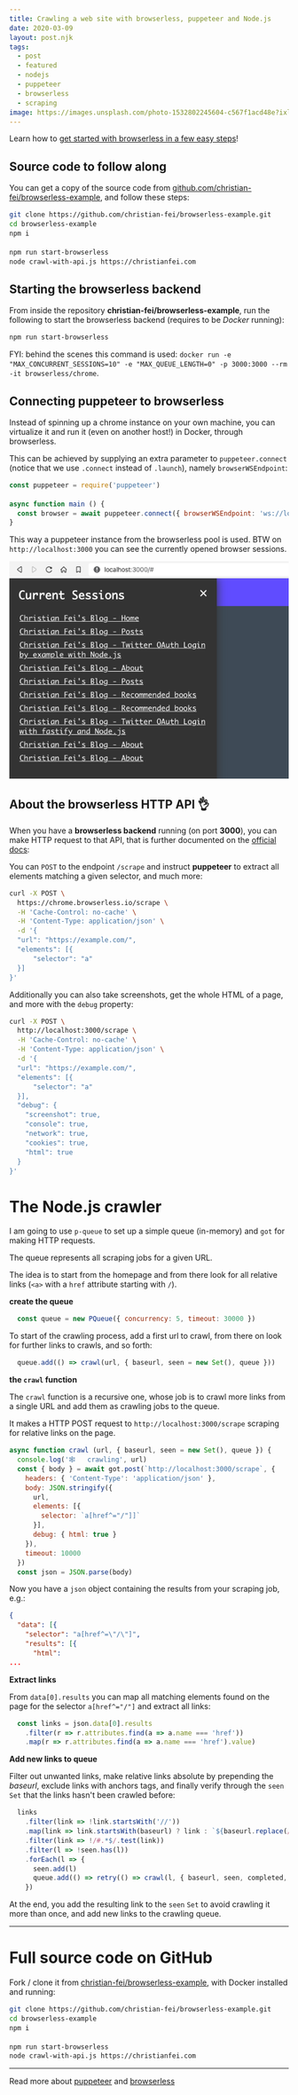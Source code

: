 ```yaml
---
title: Crawling a web site with browserless, puppeteer and Node.js
date: 2020-03-09
layout: post.njk
tags:
  - post
  - featured
  - nodejs
  - puppeteer
  - browserless
  - scraping
image: https://images.unsplash.com/photo-1532802245604-c567f1acd48e?ixlib=rb-1.2.1&ixid=eyJhcHBfaWQiOjEyMDd9&auto=format&fit=crop&w=250&q=40
---
```



<div class="alert">
Learn how to <a href="/posts/2020-03-08-Ultimate-web-scraping-with-browserless,-puppeteer-and-Node.js/">get started with browserless in a few easy steps</a>!
</div>


## Source code to follow along

You can get a copy of the source code from [github.com/christian-fei/browserless-example](https://github.com/christian-fei/browserless-example), and follow these steps:

```bash
git clone https://github.com/christian-fei/browserless-example.git
cd browserless-example
npm i

npm run start-browserless
node crawl-with-api.js https://christianfei.com
```

## Starting the browserless backend

From inside the repository **christian-fei/browserless-example**, run the following to start the browserless backend (requires to be *Docker* running):

```bash
npm run start-browserless
```

FYI: behind the scenes this command is used: `docker run -e "MAX_CONCURRENT_SESSIONS=10" -e "MAX_QUEUE_LENGTH=0" -p 3000:3000 --rm -it browserless/chrome`.

## Connecting puppeteer to browserless

Instead of spinning up a chrome instance on your own machine, you can virtualize it and run it (even on another host!) in Docker, through browserless.

This can be achieved by supplying an extra parameter to `puppeteer.connect` (notice that we use `.connect` instead of `.launch`), namely `browserWSEndpoint`:

```javascript
const puppeteer = require('puppeteer')

async function main () {
  const browser = await puppeteer.connect({ browserWSEndpoint: 'ws://localhost:3000' })
}
```

This way a puppeteer instance from the browserless pool is used. BTW on `http://localhost:3000` you can see the currently opened browser sessions.

![browserless sessions](/assets/images/posts/browserless/browserless-sessions.png)

## About the browserless HTTP API 👌

When you have a **browserless backend** running (on port **3000**), you can make HTTP request to that API, that is further documented on the [official docs](https://docs.browserless.io/docs/scrape.html):

You can `POST` to the endpoint `/scrape` and instruct **puppeteer** to extract all elements matching a given selector, and much more:

```bash
curl -X POST \
  https://chrome.browserless.io/scrape \
  -H 'Cache-Control: no-cache' \
  -H 'Content-Type: application/json' \
  -d '{
  "url": "https://example.com/",
  "elements": [{
      "selector": "a"
  }]
}'
```

Additionally you can also take screenshots, get the whole HTML of a page, and more with the `debug` property:

```bash
curl -X POST \
  http://localhost:3000/scrape \
  -H 'Cache-Control: no-cache' \
  -H 'Content-Type: application/json' \
  -d '{
  "url": "https://example.com/",
  "elements": [{
      "selector": "a"
  }],
  "debug": {
    "screenshot": true,
    "console": true,
    "network": true,
    "cookies": true,
    "html": true
  }
}'
```

# The Node.js crawler

I am going to use `p-queue` to set up a simple queue (in-memory) and `got` for making HTTP requests.

The queue represents all scraping jobs for a given URL.

The idea is to start from the homepage and from there look for all relative links (`<a>` with a `href` attribute starting with `/`).

**create the queue**

```javascript
  const queue = new PQueue({ concurrency: 5, timeout: 30000 })
```

To start of the crawling process, add a first url to crawl, from there on look for further links to crawls, and so forth:

```javascript
  queue.add(() => crawl(url, { baseurl, seen = new Set(), queue }))
```

**the `crawl` function**

The `crawl` function is a recursive one, whose job is to crawl more links from a single URL and add them as crawling jobs to the queue.

It makes a HTTP POST request to `http://localhost:3000/scrape` scraping for relative links on the page.

```javascript
async function crawl (url, { baseurl, seen = new Set(), queue }) {
  console.log('🕸   crawling', url)
  const { body } = await got.post(`http://localhost:3000/scrape`, {
    headers: { 'Content-Type': 'application/json' },
    body: JSON.stringify({
      url,
      elements: [{
        selector: `a[href^="/"]]`
      }],
      debug: { html: true }
    }),
    timeout: 10000
  })
  const json = JSON.parse(body)
```

Now you have a `json` object containing the results from your scraping job, e.g.:

```json
{
  "data": [{
    "selector": "a[href^=\"/\"]",
    "results": [{
      "html":
...
```

**Extract links**

From `data[0].results` you can map all matching elements found on the page for the selector `a[href^="/"]` and extract all links:

```javascript
  const links = json.data[0].results
    .filter(r => r.attributes.find(a => a.name === 'href'))
    .map(r => r.attributes.find(a => a.name === 'href').value)
```

**Add new links to queue**

Filter out unwanted links, make relative links absolute by prepending the *baseurl*, exclude links with anchors tags, and finally verify through the `seen` `Set` that the links hasn't been crawled before:

```javascript
  links
    .filter(link => !link.startsWith('//'))
    .map(link => link.startsWith(baseurl) ? link : `${baseurl.replace(/\/$/, '')}${link}`)
    .filter(link => !/#.*$/.test(link))
    .filter(l => !seen.has(l))
    .forEach(l => {
      seen.add(l)
      queue.add(() => retry(() => crawl(l, { baseurl, seen, completed, queue })))
    })
```

At the end, you add the resulting link to the `seen` `Set` to avoid crawling it more than once, and add new links to the crawling queue.

---

# Full source code on GitHub

Fork / clone it from [christian-fei/browserless-example](https://github.com/christian-fei/browserless-example/),
with Docker installed and running:

```bash
git clone https://github.com/christian-fei/browserless-example.git
cd browserless-example
npm i

npm run start-browserless
node crawl-with-api.js https://christianfei.com
```

---

Read more about [puppeteer](/tags/puppeteer) and [browserless](/tags/browserless)
